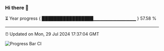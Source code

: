### Hi there 👋

⏳ Year progress { █████████████████▁▁▁▁▁▁▁▁▁▁▁▁▁ } 57.58 %

---

⏰ Updated on Mon, 29 Jul 2024 17:37:04 GMT

![Progress Bar CI](https://github.com/IshwaranRudhara/GIT-ACTION/workflows/Progress%20Bar%20CI/badge.svg)
